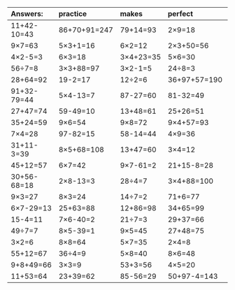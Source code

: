 | Answers: | practice | makes | perfect | ! |
| :--- | :--- | :--- | :--- | :--- |
| 11+42-10=43 | 86+70+91=247 | 79+14=93 | 2×9=18 | 3×9+19=46 | 
| 9×7=63 | 5×3+1=16 | 6×2=12 | 2×3+50=56 | 3×5=15 | 
| 4×2-5=3 | 6×3=18 | 3×4+23=35 | 5×6=30 | 7×3=21 | 
| 56÷7=8 | 3×3+88=97 | 3×2-1=5 | 24÷8=3 | 86-65=21 | 
| 28+64=92 | 19-2=17 | 12÷2=6 | 36+97+57=190 | 18-15=3 | 
| 91+32-79=44 | 5×4-13=7 | 87-27=60 | 81-32=49 | 72÷9=8 | 
| 27+47=74 | 59-49=10 | 13+48=61 | 25+26=51 | 11+39=50 | 
| 35+24=59 | 9×6=54 | 9×8=72 | 9×4+57=93 | 9×5+25=70 | 
| 7×4=28 | 97-82=15 | 58-14=44 | 4×9=36 | 51-2=49 | 
| 31+11-3=39 | 8×5+68=108 | 13+47=60 | 3×4=12 | 12+34-19=27 | 
| 45+12=57 | 6×7=42 | 9×7-61=2 | 21+15-8=28 | 5×7-6=29 | 
| 30+56-68=18 | 2×8-13=3 | 28÷4=7 | 3×4+88=100 | 9+15-23=1 | 
| 9×3=27 | 8×3=24 | 14÷7=2 | 71+6=77 | 7×8=56 | 
| 6×7-29=13 | 25+63=88 | 12+86=98 | 34+65=99 | 6×6=36 | 
| 15-4=11 | 7×6-40=2 | 21÷7=3 | 29+37=66 | 82+10=92 | 
| 49÷7=7 | 8×5-39=1 | 9×5=45 | 27+48=75 | 4×4=16 | 
| 3×2=6 | 8×8=64 | 5×7=35 | 2×4=8 | 16÷4=4 | 
| 55+12=67 | 36÷4=9 | 5×8=40 | 8×6=48 | 48÷8=6 | 
| 9+8+49=66 | 3×3=9 | 53+3=56 | 4×5=20 | 36÷6=6 | 
| 11+53=64 | 23+39=62 | 85-56=29 | 50+97-4=143 | 6×9=54 | 
